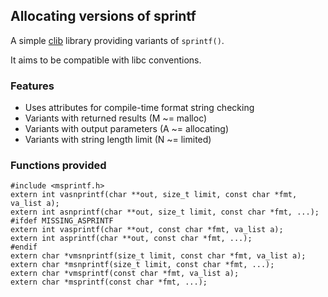## Allocating versions of sprintf

A simple [clib](https://clibs.org/) library providing variants of `sprintf()`.

It aims to be compatible with libc conventions.

### Features

 * Uses attributes for compile-time format string checking
 * Variants with returned results (M ~= malloc)
 * Variants with output parameters (A ~= allocating)
 * Variants with string length limit (N ~= limited)

### Functions provided

```
#include <msprintf.h>
extern int vasnprintf(char **out, size_t limit, const char *fmt, va_list a);
extern int asnprintf(char **out, size_t limit, const char *fmt, ...);
#ifdef MISSING_ASPRINTF
extern int vasprintf(char **out, const char *fmt, va_list a);
extern int asprintf(char **out, const char *fmt, ...);
#endif
extern char *vmsnprintf(size_t limit, const char *fmt, va_list a);
extern char *msnprintf(size_t limit, const char *fmt, ...);
extern char *vmsprintf(const char *fmt, va_list a);
extern char *msprintf(const char *fmt, ...);
```
